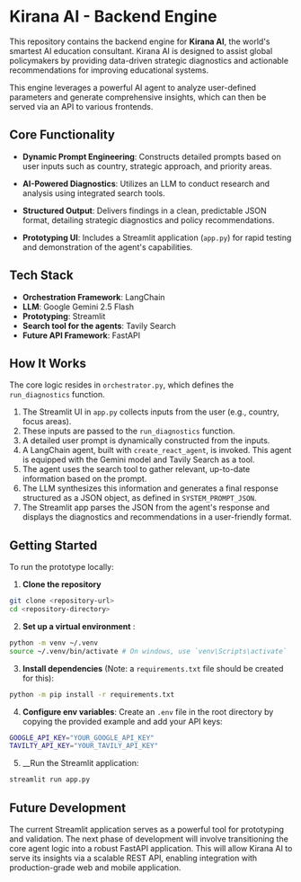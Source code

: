 # Kirana AI - Backend Engine
This repository contains the backend engine for __Kirana AI__, the world's smartest AI education consultant. Kirana AI is designed to assist global policymakers by providing data-driven strategic diagnostics and actionable recommendations for improving educational systems.

This engine leverages a powerful AI agent to analyze user-defined parameters and generate comprehensive insights, which can then be served via an API to various frontends.

## Core Functionality
- __Dynamic Prompt Engineering__: Constructs detailed prompts based on user inputs such as country, strategic approach, and priority areas.

- __AI-Powered Diagnostics__: Utilizes an LLM to conduct research and analysis using integrated search tools.

- __Structured Output__: Delivers findings in a clean, predictable JSON format, detailing strategic diagnostics and policy recommendations.

- __Prototyping UI__: Includes a Streamlit application (`app.py`) for rapid testing and demonstration of the agent's capabilities.

## Tech Stack
- __Orchestration Framework__: LangChain
- __LLM__: Google Gemini 2.5 Flash
- __Prototyping__: Streamlit
- __Search tool for the agents__: Tavily Search
- __Future API Framework__: FastAPI

## How It Works
The core logic resides in `orchestrator.py`, which defines the `run_diagnostics` function.

1. The Streamlit UI in `app.py` collects inputs from the user (e.g., country, focus areas).
2. These inputs are passed to the `run_diagnostics` function.
3. A detailed user prompt is dynamically constructed from the inputs.
4. A LangChain agent, built with `create_react_agent`, is invoked. This agent is equipped with the Gemini model and Tavily Search as a tool.
5. The agent uses the search tool to gather relevant, up-to-date information based on the prompt.
6. The LLM synthesizes this information and generates a final response structured as a JSON object, as defined in `SYSTEM_PROMPT_JSON`.
7. The Streamlit app parses the JSON from the agent's response and displays the diagnostics and recommendations in a user-friendly format.

## Getting Started
To run the prototype locally:

1. __Clone the repository__
```bash
git clone <repository-url>
cd <repository-directory>
```

2. __Set up a virtual environment__ :
```bash
python -m venv ~/.venv
source ~/.venv/bin/activate # On windows, use `venv\Scripts\activate`
```

3. __Install dependencies__ (Note: a `requirements.txt` file should be created for this):
```bash
python -m pip install -r requirements.txt
```

4. __Configure env variables__: Create an `.env` file in the root directory by copying the provided example and add your API keys:

```bash
GOOGLE_API_KEY="YOUR_GOOGLE_API_KEY"
TAVILTY_API_KEY="YOUR_TAVILY_API_KEY"
```

5. __Run the Streamlit application:
```bash
streamlit run app.py
```

## Future Development
The current Streamlit application serves as a powerful tool for prototyping and validation. The next phase of development will involve transitioning the core agent logic into a robust FastAPI application. This will allow Kirana AI to serve its insights via a scalable REST API, enabling integration with production-grade web and mobile application.